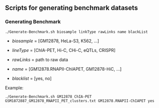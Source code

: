 ## Scripts for generating benchmark datasets

### Generating Benchmark

```
./Generate-Benchmark.sh biosample linkType rawLinks name blackList
```

* *biosample* = [GM12878, HeLa-S3, K562, ...]

* *lineType* = [ChIA-PET, Hi-C, CHi-C, eQTLs, CRISPR]

* *rawLinks* = path to raw data

* *name* = [GM12878.RNAPII-ChIAPET, GM12878-HiC, ...]

* *blacklist* = [yes, no]

Example:
```
./Generate-Benchmark.sh GM12878 ChIA-PET GSM1872887_GM12878_RNAPII_PET_clusters.txt GM12878.RNAPII-ChIAPET yes
```
